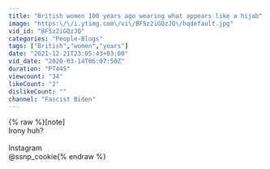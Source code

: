 ```yaml
---
title: "British women 100 years ago wearing what appears like a hijab"
image: "https:\/\/i.ytimg.com\/vi\/BF5z2iGQzJQ\/hqdefault.jpg"
vid_id: "BF5z2iGQzJQ"
categories: "People-Blogs"
tags: ["British","women","years"]
date: "2021-12-21T23:05:43+03:00"
vid_date: "2020-03-14T06:07:50Z"
duration: "PT44S"
viewcount: "34"
likeCount: "2"
dislikeCount: ""
channel: "Fascist Biden"
---
```

{% raw %}[note]<br />Irony huh?<br /><br />Instagram <br />@ssnp_cookie{% endraw %}
